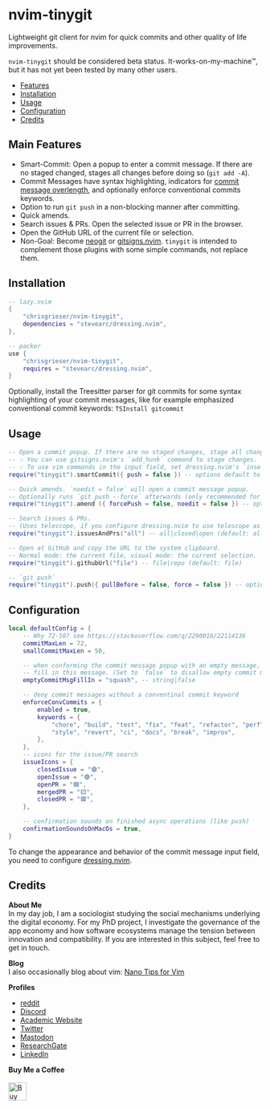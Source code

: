 <!-- vale Google.FirstPerson = NO -->
<!-- LTeX: enabled=false -->
# nvim-tinygit <!-- LTeX: enabled=true -->
<!-- TODO uncomment shields when available in dotfyle.com -->
<!-- <a href="https://dotfyle.com/plugins/chrisgrieser/nvim-tinygit"><img src="https://dotfyle.com/plugins/chrisgrieser/nvim-tinygit/shield" /></a> -->

Lightweight git client for nvim for quick commits and other quality of life improvements.

`nvim-tinygit` should be considered beta status. It-works-on-my-machine™, but it has not yet been tested by many other users.

<!--toc:start-->
- [Features](#main-features)
- [Installation](#installation)
- [Usage](#usage)
- [Configuration](#configuration)
- [Credits](#credits)
<!--toc:end-->

## Main Features
- Smart-Commit: Open a popup to enter a commit message. If there are no staged changed, stages all changes before doing so (`git add -A`).
- Commit Messages have syntax highlighting, indicators for [commit message overlength](https://stackoverflow.com/questions/2290016/git-commit-messages-50-72-formatting), and optionally enforce conventional commits keywords.
- Option to run `git push` in a non-blocking manner after committing.
- Quick amends.
- Search issues & PRs. Open the selected issue or PR in the browser.
- Open the GitHub URL of the current file or selection.
- Non-Goal: Become [neogit](https://github.com/TimUntersberger/neogit) or [gitsigns.nvim](https://github.com/lewis6991/gitsigns.nvim). `tinygit` is intended to complement those plugins with some simple commands, not replace them.

## Installation

```lua
-- lazy.nvim
{
	"chrisgrieser/nvim-tinygit",
	dependencies = "stevearc/dressing.nvim",
},

-- packer
use {
	"chrisgrieser/nvim-tinygit",
	requires = "stevearc/dressing.nvim",
}
```

Optionally, install the Treesitter parser for git commits for some syntax highlighting of your commit messages, like for example emphasized conventional commit keywords: `TSInstall gitcommit`

## Usage

```lua
-- Open a commit popup. If there are no staged changes, stage all changes (`git add -A`) before the commit. Optionally runs `git push` afterwards.
-- 💡 You can use gitsigns.nvim's `add_hunk` command to stage changes.
-- 💡 To use vim commands in the input field, set dressing.nvim's `insert_only` to `false`.
require("tinygit").smartCommit({ push = false }) -- options default to `false`

-- Quick amends. `noedit = false` will open a commit message popup. 
-- Optionally runs `git push --force` afterwards (only recommended for single-person repos).
require("tinygit").amend ({ forcePush = false, noedit = false }) -- options default to `false`

-- Search issues & PRs. 
-- (Uses telescope, if you configure dressing.nvim to use telescope as selector.)
require("tinygit").issuesAndPrs("all") -- all|closed|open (default: all)

-- Open at GitHub and copy the URL to the system clipboard.
-- Normal mode: the current file, visual mode: the current selection.
require("tinygit").githubUrl("file") -- file|repo (default: file)

-- `git push`
require("tinygit").push({ pullBefore = false, force = false }) -- options default to `false`
```

## Configuration

```lua
local defaultConfig = {
	-- Why 72-50? see https://stackoverflow.com/q/2290016/22114136
	commitMaxLen = 72,
	smallCommitMaxLen = 50,

	-- when conforming the commit message popup with an empty message, 
	-- fill in this message. (Set to `false` to disallow empty commit messages.)
	emptyCommitMsgFillIn = "squash", -- string|false

	-- deny commit messages without a conventinal commit keyword
	enforceConvCommits = {
		enabled = true,
		keywords = { 
			"chore", "build", "test", "fix", "feat", "refactor", "perf", 
			"style", "revert", "ci", "docs", "break", "improv",
		},
	},
	-- icons for the issue/PR search
	issueIcons = {
		closedIssue = "🟣",
		openIssue = "🟢",
		openPR = "🟦",
		mergedPR = "🟨",
		closedPR = "🟥",
	},

	-- confirmation sounds on finished async operations (like push)
	confirmationSoundsOnMacOs = true,
}
```

To change the appearance and behavior of the commit message input field, you need to configure [dressing.nvim](https://github.com/stevearc/dressing.nvim).

## Credits
__About Me__  
In my day job, I am a sociologist studying the social mechanisms underlying the digital economy. For my PhD project, I investigate the governance of the app economy and how software ecosystems manage the tension between innovation and compatibility. If you are interested in this subject, feel free to get in touch.

__Blog__  
I also occasionally blog about vim: [Nano Tips for Vim](https://nanotipsforvim.prose.sh)

__Profiles__  
- [reddit](https://www.reddit.com/user/pseudometapseudo)
- [Discord](https://discordapp.com/users/462774483044794368/)
- [Academic Website](https://chris-grieser.de/)
- [Twitter](https://twitter.com/pseudo_meta)
- [Mastodon](https://pkm.social/@pseudometa)
- [ResearchGate](https://www.researchgate.net/profile/Christopher-Grieser)
- [LinkedIn](https://www.linkedin.com/in/christopher-grieser-ba693b17a/)

__Buy Me a Coffee__  
<br>
<a href='https://ko-fi.com/Y8Y86SQ91' target='_blank'><img height='36' style='border:0px;height:36px;' src='https://cdn.ko-fi.com/cdn/kofi1.png?v=3' border='0' alt='Buy Me a Coffee at ko-fi.com' /></a>
